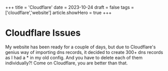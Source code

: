 +++
title = 'Cloudflare'
date = 2023-10-24
draft = false
tags = ['cloudflare','website']
article.showHero = true
+++

# Cloudflare Issues

My website has been ready for a couple of days, but due to Cloudflare's genius way of importing dns records, it decided to create 300+ dns records as I had a * in my old config. And you have to delete each of them individually?! Come on Cloudflare, you are better than that.

